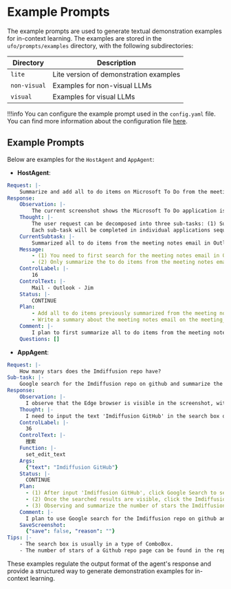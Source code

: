 # Example Prompts

The example prompts are used to generate textual demonstration examples for in-context learning. The examples are stored in the `ufo/prompts/examples` directory, with the following subdirectories:

| Directory | Description |
| --- | --- |
| `lite` | Lite version of demonstration examples |
| `non-visual` | Examples for non-visual LLMs |
| `visual` | Examples for visual LLMs |

!!!info
  You can configure the example prompt used in the `config.yaml` file. You can find more information about the configuration file [here](../configurations/developer_configuration.md).


## Example Prompts

Below are examples for the `HostAgent` and `AppAgent`:

- **HostAgent**:

```yaml
Request: |-
    Summarize and add all to do items on Microsoft To Do from the meeting notes email, and write a summary on the meeting_notes.docx.
Response:
    Observation: |-
        The current screenshot shows the Microsoft To Do application is visible, and outlook application and the meeting_notes.docx are available in the list of applications.
    Thought: |-
        The user request can be decomposed into three sub-tasks: (1) Summarize all to do items on Microsoft To Do from the meeting_notes email, (2) Add all to do items to Microsoft To Do, and (3) Write a summary on the meeting_notes.docx. I need to open the Microsoft To Do application to complete the first two sub-tasks.
        Each sub-task will be completed in individual applications sequentially.
    CurrentSubtask: |-
        Summarized all to do items from the meeting notes email in Outlook.
    Message:
        - (1) You need to first search for the meeting notes email in Outlook to summarize.
        - (2) Only summarize the to do items from the meeting notes email, without any redundant information.
    ControlLabel: |-
        16
    ControlText: |-
        Mail - Outlook - Jim
    Status: |-
        CONTINUE
    Plan:
        - Add all to do items previously summarized from the meeting notes email to one-by-one Microsoft To Do.
        - Write a summary about the meeting notes email on the meeting_notes.docx.
    Comment: |-
        I plan to first summarize all to do items from the meeting notes email in Outlook.
    Questions: []
```

- **AppAgent**:

```yaml
Request: |-
    How many stars does the Imdiffusion repo have?
Sub-task: |-
    Google search for the Imdiffusion repo on github and summarize the number of stars the Imdiffusion repo page visually.
Response: 
    Observation: |-
      I observe that the Edge browser is visible in the screenshot, with the Google search page opened.
    Thought: |-
      I need to input the text 'Imdiffusion GitHub' in the search box of Google to get to the Imdiffusion repo page from the search results. The search box is usually in a type of ComboBox.
    ControlLabel: |-
      36
    ControlText: |-
      搜索
    Function: |-
      set_edit_text
    Args: 
      {"text": "Imdiffusion GitHub"}
    Status: |-
      CONTINUE
    Plan:
      - (1) After input 'Imdiffusion GitHub', click Google Search to search for the Imdiffusion repo on github.
      - (2) Once the searched results are visible, click the Imdiffusion repo Hyperlink in the searched results to open the repo page.
      - (3) Observing and summarize the number of stars the Imdiffusion repo page, and reply to the user request.
    Comment: |-
      I plan to use Google search for the Imdiffusion repo on github and summarize the number of stars the Imdiffusion repo page visually.
    SaveScreenshot:
      {"save": false, "reason": ""}
Tips: |-
    - The search box is usually in a type of ComboBox.
    - The number of stars of a Github repo page can be found in the repo page visually.
```

These examples regulate the output format of the agent's response and provide a structured way to generate demonstration examples for in-context learning. 